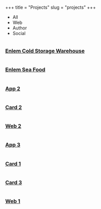 +++
title = "Projects"
slug = "projects"
+++


   <!-- ======= Portfolio Section ======= -->
<section class="portfolio">
<div class="container">
<div class="row">
<div class="col-lg-12">
      <ul id="portfolio-flters">
        <li data-filter="*" class="filter-active">All</li>
        <li data-filter=".filter-web">Web</li>
        <li data-filter=".filter-card">Author</li>
        <li data-filter=".filter-app">Social</li>
      </ul>
</div>
</div>

<div class="row portfolio-container" data-aos="fade-up" data-aos-easing="ease-in-out" data-aos-duration="500">

<div class="col-lg-4 col-md-6 filter-web">
<div class="portfolio-item">
        <img src="/images/portfolio/enlems.jpg" class="img-fluid" alt="">
<div class="portfolio-info">
      <h3><a href="/images/portfolio/enlems.jpg" data-gall="portfolioGallery" class="venobox" title="Enlem Cold Storage Warehouse">Enlem Cold Storage Warehouse</a></h3>
<div>
        <a href="/images/portfolio/enlems.jpg" data-gall="portfolioGallery" class="venobox" title="Enlem Soğuk Hava"><i class="fas fa-plus"></i></a>
        <a href="/portfolio/enlem-cold-storage-warehouse" title="Enlem Cold Storage Warehouse"><i class="fas fa-link"></i></a>
</div>
</div>
</div>
</div>

<div class="col-lg-4 col-md-6 filter-web">
<div class="portfolio-item">
        <img src="/images/portfolio/enlemsf.jpg" class="img-fluid" alt="">
<div class="portfolio-info">
      <h3><a href="/images/portfolio/enlemsf.jpg" data-gall="portfolioGallery" class="venobox" title="Enlem Sea Food">Enlem Sea Food</a></h3>
<div>
        <a href="/images/portfolio/enlemsf.jpg" data-gall="portfolioGallery" class="venobox" title="Enlem Sea Food"><i class="fas fa-plus"></i></a>
        <a href="/portfolio/enlem-sea-food" title="Enlem Sea Food"><i class="fas fa-link"></i></a>
</div>
</div>
</div>
</div>

<div class="col-lg-4 col-md-6 filter-app">
  <div class="portfolio-item">
    <img src="/assets/img/portfolio/portfolio-3.jpg" class="img-fluid" alt="">
    <div class="portfolio-info">
      <h3><a href="/assets/img/portfolio/portfolio-3.jpg" data-gall="portfolioGallery" class="venobox" title="App 2">App 2</a></h3>
      <div>
        <a href="/assets/img/portfolio/portfolio-3.jpg" data-gall="portfolioGallery" class="venobox" title="App 2"><i class="fas fa-plus"></i></a>
        <a href="portfolio-details.html" title="Portfolio Details"><i class="fas fa-link"></i></a>
      </div>
    </div>
  </div>
</div>

<div class="col-lg-4 col-md-6 filter-card">
  <div class="portfolio-item">
    <img src="/assets/img/portfolio/portfolio-4.jpg" class="img-fluid" alt="">
    <div class="portfolio-info">
      <h3><a href="/assets/img/portfolio/portfolio-4.jpg" data-gall="portfolioGallery" class="venobox" title="Card 2">Card 2</a></h3>
      <div>
        <a href="/assets/img/portfolio/portfolio-4.jpg" data-gall="portfolioGallery" class="venobox" title="Card 2"><i class="fas fa-plus"></i></a>
        <a href="portfolio-details.html" title="Portfolio Details"><i class="fas fa-link"></i></a>
      </div>
    </div>
  </div>
</div>

<div class="col-lg-4 col-md-6 filter-web">
  <div class="portfolio-item">
    <img src="/assets/img/portfolio/portfolio-5.jpg" class="img-fluid" alt="">
    <div class="portfolio-info">
      <h3><a href="/assets/img/portfolio/portfolio-5.jpg" data-gall="portfolioGallery" class="venobox" title="Web 2">Web 2</a></h3>
      <div>
        <a href="/assets/img/portfolio/portfolio-5.jpg" data-gall="portfolioGallery" class="venobox" title="Web 2"><i class="fas fa-plus"></i></a>
        <a href="portfolio-details.html" title="Portfolio Details"><i class="fas fa-link"></i></a>
      </div>
    </div>
  </div>
</div>

<div class="col-lg-4 col-md-6 filter-app">
  <div class="portfolio-item">
    <img src="/assets/img/portfolio/portfolio-6.jpg" class="img-fluid" alt="">
    <div class="portfolio-info">
      <h3><a href="/assets/img/portfolio/portfolio-6.jpg" data-gall="portfolioGallery" class="venobox" title="App 3">App 3</a></h3>
      <div>
        <a href="/assets/img/portfolio/portfolio-6.jpg" data-gall="portfolioGallery" class="venobox" title="App 3"><i class="fas fa-plus"></i></a>
        <a href="portfolio-details.html" title="Portfolio Details"><i class="fas fa-link"></i></a>
      </div>
    </div>
  </div>
</div>

<div class="col-lg-4 col-md-6 filter-card">
  <div class="portfolio-item">
    <img src="/assets/img/portfolio/portfolio-7.jpg" class="img-fluid" alt="">
    <div class="portfolio-info">
      <h3><a href="/assets/img/portfolio/portfolio-7.jpg" data-gall="portfolioGallery" class="venobox" title="Card 1">Card 1</a></h3>
      <div>
        <a href="/assets/img/portfolio/portfolio-7.jpg" data-gall="portfolioGallery" class="venobox" title="Card 1"><i class="fas fa-plus"></i></a>
        <a href="portfolio-details.html" title="Portfolio Details"><i class="fas fa-link"></i></a>
      </div>
    </div>
  </div>
</div>

<div class="col-lg-4 col-md-6 filter-card">
  <div class="portfolio-item">
    <img src="/assets/img/portfolio/portfolio-8.jpg" class="img-fluid" alt="">
    <div class="portfolio-info">
      <h3><a href="/assets/img/portfolio/portfolio-8.jpg" data-gall="portfolioGallery" class="venobox" title="Card 3">Card 3</a></h3>
      <div>
        <a href="/assets/img/portfolio/portfolio-8.jpg" data-gall="portfolioGallery" class="venobox" title="Card 3"><i class="fas fa-plus"></i></a>
        <a href="portfolio-details.html" title="Portfolio Details"><i class="fas fa-link"></i></a>
      </div>
    </div>
  </div>
</div>

<div class="col-lg-4 col-md-6 filter-web">
  <div class="portfolio-item">
    <img src="/assets/img/portfolio/portfolio-9.jpg" class="img-fluid" alt="">
    <div class="portfolio-info">
      <h3><a href="/assets/img/portfolio/portfolio-9.jpg" data-gall="portfolioGallery" class="venobox" title="Web 1">Web 1</a></h3>
      <div>
        <a href="/assets/img/portfolio/portfolio-9.jpg" data-gall="portfolioGallery" class="venobox" title="Web 1"><i class="fas fa-plus"></i></a>
        <a href="portfolio-details.html" title="Portfolio Details"><i class="fas fa-link"></i></a>
      </div>
    </div>
  </div>
</div>

</div>

</div>
</section><!-- End Portfolio Section -->

